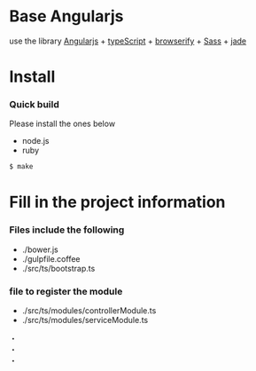 # Base Angularjs
use the library [Angularjs](https://angularjs.org/) + [typeScript](http://www.typescriptlang.org/) + [browserify](http://browserify.org/) + [Sass](http://sass-lang.com/) + [jade](http://jade-lang.com/)

# Install

### Quick build

Please install the ones below
 - node.js
 - ruby

```sh
$ make
```

# Fill in the project information

### Files include the following
 - ./bower.js
 - ./gulpfile.coffee
 - ./src/ts/bootstrap.ts

### file to register the module
 - ./src/ts/modules/controllerModule.ts
 - ./src/ts/modules/serviceModule.ts

 ・  
 ・  
 ・  
